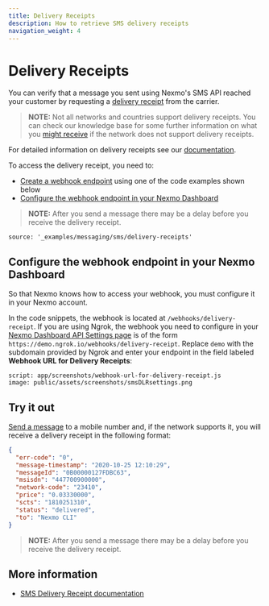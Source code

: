 ```yaml
---
title: Delivery Receipts
description: How to retrieve SMS delivery receipts
navigation_weight: 4
---
```


# Delivery Receipts

You can verify that a message you sent using Nexmo's SMS API reached your customer by requesting a [delivery receipt](/messaging/sms/guides/delivery-receipts) from the carrier.

> **NOTE:** Not all networks and countries support delivery receipts. You can check our knowledge base for some further information on what you [might receive](https://help.nexmo.com/hc/en-us/articles/204014863) if the network does not support delivery receipts.

For detailed information on delivery receipts see our [documentation](/messaging/sms/guides/delivery-receipts).

To access the delivery receipt, you need to:

* [Create a webhook endpoint](/messaging/sms/code-snippets/before-you-begin#webhooks) using one of the code examples shown below
* [Configure the webhook endpoint in your Nexmo Dashboard](#configure-the-webhook-endpoint-in-your-nexmo-dashboard)

> **NOTE:** After you send a message there may be a delay before you receive the delivery receipt.

```code_snippets
source: '_examples/messaging/sms/delivery-receipts'
```

## Configure the webhook endpoint in your Nexmo Dashboard

So that Nexmo knows how to access your webhook, you must configure it in your Nexmo account.

In the code snippets, the webhook is located at `/webhooks/delivery-receipt`. If you are using Ngrok, the webhook you need to configure in your [Nexmo Dashboard API Settings page](https://dashboard.nexmo.com/settings) is of the form `https://demo.ngrok.io/webhooks/delivery-receipt`. Replace `demo` with the subdomain provided by Ngrok and enter your endpoint in the field labeled **Webhook URL for Delivery Receipts**:

```screenshot
script: app/screenshots/webhook-url-for-delivery-receipt.js
image: public/assets/screenshots/smsDLRsettings.png
```

## Try it out

[Send a message](send-an-sms) to a mobile number and, if the network supports it, you will receive a delivery receipt in the following format:

```json
{
  "err-code": "0",
  "message-timestamp": "2020-10-25 12:10:29",
  "messageId": "0B00000127FDBC63",
  "msisdn": "447700900000",
  "network-code": "23410",
  "price": "0.03330000",
  "scts": "1810251310",
  "status": "delivered",
  "to": "Nexmo CLI"
}
```

> **NOTE:** After you send a message there may be a delay before you receive the delivery receipt.

## More information

* [SMS Delivery Receipt documentation](/messaging/sms/guides/delivery-receipts)
